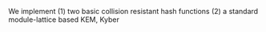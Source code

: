 We implement 
(1) two basic collision resistant hash functions
(2) a standard module-lattice based KEM, Kyber